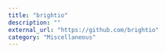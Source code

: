 ```yaml
---
title: "brightio"
description: ""
external_url: "https://github.com/brightio"
category: "Miscellaneous"
---
```

